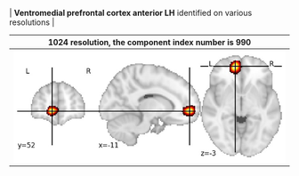 


| **Ventromedial prefrontal cortex anterior LH** identified on various resolutions |

| 1024 resolution, the component index number is 990|  
|:---:|  
| ![Component 1024](../1024/final/990.jpg "From component 1024: Ventromedial prefrontal cortex anterior LH") |